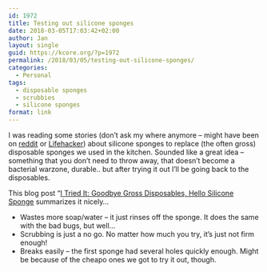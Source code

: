 ```yaml
---
id: 1972
title: Testing out silicone sponges
date: 2018-03-05T17:03:42+02:00
author: Jan
layout: single
guid: https://kcore.org/?p=1972
permalink: /2018/03/05/testing-out-silicone-sponges/
categories:
  - Personal
tags:
  - disposable sponges
  - scrubbies
  - silicone sponges
format: link
---
```

I was reading some stories (don&#8217;t ask my where anymore &#8211; might have been on <a href="https://www.reddit.com/" target="_blank" rel="noopener">reddit</a> or <a href="https://lifehacker.com/" target="_blank" rel="noopener">Lifehacker</a>) about silicone sponges to replace (the often gross) disposable sponges we used in the kitchen. Sounded like a great idea &#8211; something that you don&#8217;t need to throw away, that doesn&#8217;t become a bacterial warzone, durable.. but after trying it out I&#8217;ll be going back to the disposables.

This blog post &#8220;<a href="https://www.apartmenttherapy.com/silicone-sponge-scrubber-review-does-it-work-243860" target="_blank" rel="noopener">I Tried It: Goodbye Gross Disposables, Hello Silicone Sponge</a> summarizes it nicely&#8230;

  * Wastes more soap/water &#8211; it just rinses off the sponge. It does the same with the bad bugs, but well&#8230;
  * Scrubbing is just a no go. No matter how much you try, it&#8217;s just not firm enough!
  * Breaks easily &#8211; the first sponge had several holes quickly enough. Might be because of the cheapo ones we got to try it out, though.